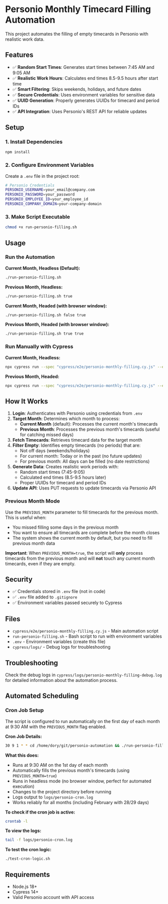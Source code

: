 # Personio Monthly Timecard Filling Automation

This project automates the filling of empty timecards in Personio with realistic work data.

## Features

- ✅ **Random Start Times**: Generates start times between 7:45 AM and 9:05 AM
- ✅ **Realistic Work Hours**: Calculates end times 8.5-9.5 hours after start time
- ✅ **Smart Filtering**: Skips weekends, holidays, and future dates
- ✅ **Secure Credentials**: Uses environment variables for sensitive data
- ✅ **UUID Generation**: Properly generates UUIDs for timecard and period IDs
- ✅ **API Integration**: Uses Personio's REST API for reliable updates

## Setup

### 1. Install Dependencies
```bash
npm install
```

### 2. Configure Environment Variables
Create a `.env` file in the project root:
```bash
# Personio Credentials
PERSONIO_USERNAME=your_email@company.com
PERSONIO_PASSWORD=your_password
PERSONIO_EMPLOYEE_ID=your_employee_id
PERSONIO_COMPANY_DOMAIN=your-company-domain
```

### 3. Make Script Executable
```bash
chmod +x run-personio-filling.sh
```

## Usage

### Run the Automation

**Current Month, Headless (Default):**
```bash
./run-personio-filling.sh
```

**Previous Month, Headless:**
```bash
./run-personio-filling.sh true
```

**Current Month, Headed (with browser window):**
```bash
./run-personio-filling.sh false true
```

**Previous Month, Headed (with browser window):**
```bash
./run-personio-filling.sh true true
```

### Run Manually with Cypress

**Current Month, Headless:**
```bash
npx cypress run --spec "cypress/e2e/personio-monthly-filling.cy.js" --env PREVIOUS_MONTH=false --headless
```

**Previous Month, Headed:**
```bash
npx cypress run --spec "cypress/e2e/personio-monthly-filling.cy.js" --env PREVIOUS_MONTH=true --headed
```

## How It Works

1. **Login**: Authenticates with Personio using credentials from `.env`
2. **Target Month**: Determines which month to process:
   - **Current Month** (default): Processes the current month's timecards
   - **Previous Month**: Processes the previous month's timecards (useful for catching missed days)
3. **Fetch Timecards**: Retrieves timecard data for the target month
4. **Filter Empty**: Identifies empty timecards (no periods) that are:
   - Not off days (weekends/holidays)
   - For current month: Today or in the past (no future updates)
   - For previous month: All days can be filled (no date restrictions)
5. **Generate Data**: Creates realistic work periods with:
   - Random start times (7:45-9:05)
   - Calculated end times (8.5-9.5 hours later)
   - Proper UUIDs for timecard and period IDs
6. **Update API**: Uses PUT requests to update timecards via Personio API

### Previous Month Mode
Use the `PREVIOUS_MONTH` parameter to fill timecards for the previous month. This is useful when:
- You missed filling some days in the previous month
- You want to ensure all timecards are complete before the month closes
- The system shows the current month by default, but you need to fill previous month data

**Important**: When `PREVIOUS_MONTH=true`, the script will **only** process timecards from the previous month and will **not** touch any current month timecards, even if they are empty.

## Security

- ✅ Credentials stored in `.env` file (not in code)
- ✅ `.env` file added to `.gitignore`
- ✅ Environment variables passed securely to Cypress

## Files

- `cypress/e2e/personio-monthly-filling.cy.js` - Main automation script
- `run-personio-filling.sh` - Bash script to run with environment variables
- `.env` - Environment variables (create this file)
- `cypress/logs/` - Debug logs for troubleshooting

## Troubleshooting

Check the debug logs in `cypress/logs/personio-monthly-filling-debug.log` for detailed information about the automation process.

## Automated Scheduling

### Cron Job Setup
The script is configured to run automatically on the first day of each month at 9:30 AM with the `PREVIOUS_MONTH` flag enabled.

**Cron Job Details:**
```bash
30 9 1 * * cd /home/dory/git/personio-automation && ./run-personio-filling.sh true >> logs/personio-cron.log 2>&1
```

**What this does:**
- Runs at 9:30 AM on the 1st day of each month
- Automatically fills the previous month's timecards (using `PREVIOUS_MONTH=true`)
- Runs in headless mode (no browser window, perfect for automated execution)
- Changes to the project directory before running
- Logs output to `logs/personio-cron.log`
- Works reliably for all months (including February with 28/29 days)

**To check if the cron job is active:**
```bash
crontab -l
```

**To view the logs:**
```bash
tail -f logs/personio-cron.log
```

**To test the cron logic:**
```bash
./test-cron-logic.sh
```

## Requirements

- Node.js 18+
- Cypress 14+
- Valid Personio account with API access 